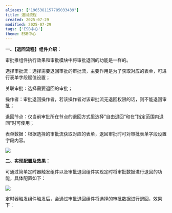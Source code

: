 ```yaml
---
aliases: ["1965381157785033439"]
title: 退回流程
created: 2025-07-29
modified: 2025-07-29
tags: ['ESB中心']
theme: ESB中心
---
```


**一、【退回流程】组件介绍：**

审批推组件执行效果和审批模块中将审批退回的功能是一样的。

选择审批流：选择需要退回审批的审批流，主要作用是为了获取对应的表单，可进行表单字段赋值设置；

关联审批：选择需要退回的审批；

操作者：审批退回操作者，若该操作者对该审批流无退回权限的话，则不能退回审批；

退回节点：仅当前审批所在节点的退回方式里选择”自由退回“和在”指定范围内退回“时可使用；

表单数据：根据选择的审批流获取对应的表单，退回审批时可对审批表单字段设置字段内容。

![](https://myhelpdoc.oss-cn-heyuan.aliyuncs.com/mdimages/7148769d74cbb5660533fbb02141e0d2.jpg)

**二、实现配置及效果：**

可通过简单定时器触发组件以及审批退回组件实现定时将审批数据进行退回的功能，具体配置如下：

![](https://myhelpdoc.oss-cn-heyuan.aliyuncs.com/mdimages/f3b77da3177636f8937cd7f9d30a1467.jpg)

定时器触发组件触发后，会通过审批退回组件将选择的审批数据进行退回，效果下：

